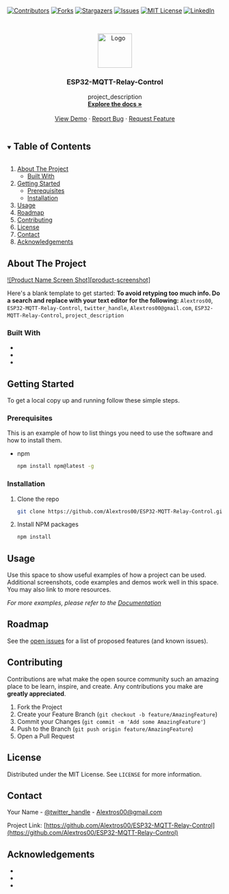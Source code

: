 <!--
*** To avoid retyping too much info. Do a search and replace for the following:
*** twitter_handle, project_description
-->
<!-- PROJECT SHIELDS -->
<!--
*** I'm using markdown "reference style" links for readability.
*** Reference links are enclosed in brackets [ ] instead of parentheses ( ).
*** See the bottom of this document for the declaration of the reference variables
*** for contributors-url, forks-url, etc. This is an optional, concise syntax you may use.
*** https://www.markdownguide.org/basic-syntax/#reference-style-links
-->
[![Contributors][contributors-shield]][contributors-url]
[![Forks][forks-shield]][forks-url]
[![Stargazers][stars-shield]][stars-url]
[![Issues][issues-shield]][issues-url]
[![MIT License][license-shield]][license-url]
[![LinkedIn][linkedin-shield]][linkedin-url]

<!-- PROJECT LOGO -->
<br />
<p align="center">
  <a href="https://github.com/Alextros00/ESP32-MQTT-Relay-Control">
    <img src="images/logo.png" alt="Logo" width="80" height="80">
  </a>

  <h3 align="center">ESP32-MQTT-Relay-Control</h3>

  <p align="center">
    project_description
    <br />
    <a href="https://github.com/Alextros00/ESP32-MQTT-Relay-Control"><strong>Explore the docs »</strong></a>
    <br />
    <br />
    <a href="https://github.com/Alextros00/ESP32-MQTT-Relay-Control">View Demo</a>
    ·
    <a href="https://github.com/Alextros00/ESP32-MQTT-Relay-Control/issues">Report Bug</a>
    ·
    <a href="https://github.com/Alextros00/ESP32-MQTT-Relay-Control/issues">Request Feature</a>
  </p>
</p>

<!-- TABLE OF CONTENTS -->
<details open="open">
  <summary><h2 style="display: inline-block">Table of Contents</h2></summary>
  <ol>
    <li>
      <a href="#about-the-project">About The Project</a>
      <ul>
        <li><a href="#built-with">Built With</a></li>
      </ul>
    </li>
    <li>
      <a href="#getting-started">Getting Started</a>
      <ul>
        <li><a href="#prerequisites">Prerequisites</a></li>
        <li><a href="#installation">Installation</a></li>
      </ul>
    </li>
    <li><a href="#usage">Usage</a></li>
    <li><a href="#roadmap">Roadmap</a></li>
    <li><a href="#contributing">Contributing</a></li>
    <li><a href="#license">License</a></li>
    <li><a href="#contact">Contact</a></li>
    <li><a href="#acknowledgements">Acknowledgements</a></li>
  </ol>
</details>



<!-- ABOUT THE PROJECT -->
## About The Project

[![Product Name Screen Shot][product-screenshot]](https://example.com)

Here's a blank template to get started:
**To avoid retyping too much info. Do a search and replace with your text editor for the following:**
`Alextros00`, `ESP32-MQTT-Relay-Control`, `twitter_handle`, `Alextros00@gmail.com`, `ESP32-MQTT-Relay-Control`, `project_description`


### Built With

* []()
* []()
* []()



<!-- GETTING STARTED -->
## Getting Started

To get a local copy up and running follow these simple steps.

### Prerequisites

This is an example of how to list things you need to use the software and how to install them.
* npm
  ```sh
  npm install npm@latest -g
  ```

### Installation

1. Clone the repo
   ```sh
   git clone https://github.com/Alextros00/ESP32-MQTT-Relay-Control.git
   ```
2. Install NPM packages
   ```sh
   npm install
   ```



<!-- USAGE EXAMPLES -->
## Usage

Use this space to show useful examples of how a project can be used. Additional screenshots, code examples and demos work well in this space. You may also link to more resources.

_For more examples, please refer to the [Documentation](https://example.com)_



<!-- ROADMAP -->
## Roadmap

See the [open issues](https://github.com/Alextros00/ESP32-MQTT-Relay-Control/issues) for a list of proposed features (and known issues).



<!-- CONTRIBUTING -->
## Contributing

Contributions are what make the open source community such an amazing place to be learn, inspire, and create. Any contributions you make are **greatly appreciated**.

1. Fork the Project
2. Create your Feature Branch (`git checkout -b feature/AmazingFeature`)
3. Commit your Changes (`git commit -m 'Add some AmazingFeature'`)
4. Push to the Branch (`git push origin feature/AmazingFeature`)
5. Open a Pull Request



<!-- LICENSE -->
## License

Distributed under the MIT License. See `LICENSE` for more information.



<!-- CONTACT -->
## Contact

Your Name - [@twitter_handle](https://twitter.com/twitter_handle) - Alextros00@gmail.com

Project Link: [https://github.com/Alextros00/ESP32-MQTT-Relay-Control](https://github.com/Alextros00/ESP32-MQTT-Relay-Control)



<!-- ACKNOWLEDGEMENTS -->
## Acknowledgements

* []()
* []()
* []()





<!-- MARKDOWN LINKS & IMAGES -->
<!-- https://www.markdownguide.org/basic-syntax/#reference-style-links -->
[contributors-shield]: https://img.shields.io/github/contributors/Alextros00/repo.svg?style=for-the-badge
[contributors-url]: https://github.com/Alextros00/repo/graphs/contributors
[forks-shield]: https://img.shields.io/github/forks/Alextros00/repo.svg?style=for-the-badge
[forks-url]: https://github.com/Alextros00/repo/network/members
[stars-shield]: https://img.shields.io/github/stars/Alextros00/repo.svg?style=for-the-badge
[stars-url]: https://github.com/Alextros00/repo/stargazers
[issues-shield]: https://img.shields.io/github/issues/Alextros00/repo.svg?style=for-the-badge
[issues-url]: https://github.com/Alextros00/repo/issues
[license-shield]: https://img.shields.io/github/license/Alextros00/repo.svg?style=for-the-badge
[license-url]: https://github.com/Alextros00/repo/blob/master/LICENSE.txt
[linkedin-shield]: https://img.shields.io/badge/-LinkedIn-black.svg?style=for-the-badge&logo=linkedin&colorB=555
[linkedin-url]: https://linkedin.com/in/Alextros00
